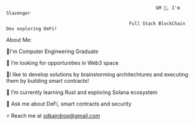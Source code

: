                                                             GM 👋, I'm Slazenger

                                                  Full Stack BlockChain Dev exploring DeFi!



About Me:

🔭I'm Computer Engineering Graduate

👯 I’m looking for opportunities in Web3 space

🤝I like to develop solutions by brainstorming architechtures and executing them by building smart contracts!

🌱 I’m currently learning Rust and exploring Solana ecosystem

💬 Ask me about DeFi, smart contracts and security

⚡ Reach me at sdkairdrop@gmail.com
